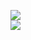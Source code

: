 [![](https://img.shields.io/badge/Made%20With-Github%20Spray-lightgrey.svg?style=for-the-badge&logo=github)](https://github.com/Annihil/github-spray#5467)  
[![](https://i.imgur.com/2DrTn0Z.gif)](https://github.com/Annihil/github-spray)